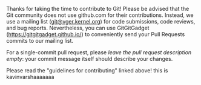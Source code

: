 Thanks for taking the time to contribute to Git! Please be advised that the
Git community does not use github.com for their contributions. Instead, we use
a mailing list (git@vger.kernel.org) for code submissions, code reviews, and
bug reports. Nevertheless, you can use GitGitGadget (https://gitgitgadget.github.io/)
to conveniently send your Pull Requests commits to our mailing list.

For a single-commit pull request, please *leave the pull request description
empty*: your commit message itself should describe your changes.

Please read the "guidelines for contributing" linked above!
this is kavinvarshaaaaaaa
